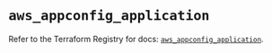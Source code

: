 # `aws_appconfig_application`

Refer to the Terraform Registry for docs: [`aws_appconfig_application`](https://registry.terraform.io/providers/hashicorp/aws/6.13.0/docs/resources/appconfig_application).

